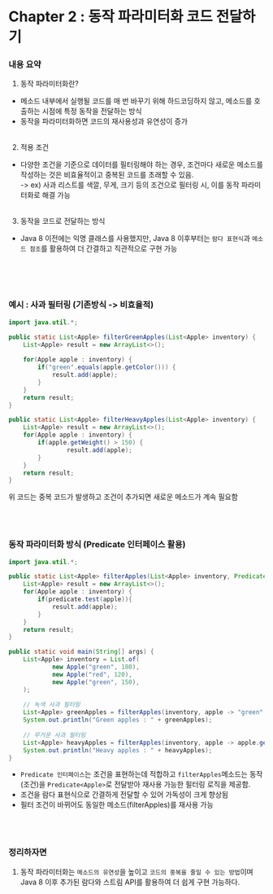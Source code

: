 # Chapter 2 : 동작 파라미터화 코드 전달하기

### 내용 요약 <br>
1. 동작 파라미터화란?
  - 메소드 내부에서 실행될 코드를 매 번 바꾸기 위해 하드코딩하지 않고, 메소드를 호출하는 시점에 특정 동작을 전달하는 방식
  - 동작을 파라미터화하면 코드의 재사용성과 유연성이 증가 <br><br>

2. 적용 조건
  - 다양한 조건을 기준으로 데이터를 필터링해야 하는 경우, 조건마다 새로운 메소드를 작성하는 것은 비효율적이고 중복된 코드를 초래할 수 있음. <br>
    -> ex) 사과 리스트를 색깔, 무게, 크기 등의 조건으로 필터링 시, 이를 동작 파라미터화로 해결 가능 <br><br>


3. 동작을 코드로 전달하는 방식
  - Java 8 이전에는 익명 클래스를 사용했지만, Java 8 이후부터는 `람다 표현식`과 `메소드 참조`를 활용하여 더 간결하고 직관적으로 구현 가능 <br><br>


<br><br>


### 예시 : 사과 필터링 (기존방식 -> 비효율적)
```java
import java.util.*;

public static List<Apple> filterGreenApples(List<Apple> inventory) {
    List<Apple> result = new ArrayList<>();
    
    for(Apple apple : inventory) {
        if("green".equals(apple.getColor())) {
            result.add(apple);
        }
    }
    return result;
}

public static List<Apple> filterHeavyApples(List<Apple> inventory) {
    List<Apple> result = new ArrayList<>();
    for(Apple apple : inventory) {
        if(apple.getWeight() > 150) {
                result.add(apple);
        }  
    }
    return result;
}
```
위 코드는 중복 코드가 발생하고 조건이 추가되면 새로운 메소드가 계속 필요함

<br><br>

### 동작 파라미터화 방식 (Predicate 인터페이스 활용)
```java
import java.util.*;

public static List<Apple> filterApples(List<Apple> inventory, Predicate<Apple> predicate) {
    List<Apple> result = new ArrayList<>();
    for(Apple apple : inventory) {
        if(predicate.test(apple)){
            result.add(apple);
        }
    }
    return result;
}

public static void main(String[] args) {
    List<Apple> inventory = List.of(
            new Apple("green", 180),
            new Apple("red", 120),
            new Apple("green", 150),
    );    
    
    // 녹색 사과 필터링
    List<Apple> greenApples = filterApples(inventory, apple -> "green".equals(apple.getColor()));
    System.out.println("Green apples : " + greenApples);
    
    // 무거운 사과 필터링
    List<Apple> heavyApples = filterApples(inventory, apple -> apple.getWeight() > 150);
    System.out.println("Heavy apples : " + heavyApples);
}
```
- `Predicate 인터페이스`는 조건을 표현하는데 적합하고 `filterApples`메소드는 동작(조건)을 `Predicate<Apple>`로 전달받아 재사용 가능한 필터링 로직을 제공함.
- 조건을 람다 표현식으로 간결하게 전달할 수 있어 가독성이 크게 향상됨
- 필터 조건이 바뀌어도 동일한 메소드(filterApples)를 재사용 가능


<br><br>


### 정리하자면
1. 동작 파라미터화는 `메소드의 유연성`을 높이고 `코드의 중복을 줄일 수 있는 방법`이며 Java 8 이후 추가된 람다와 스트림 API를 활용하여 더 쉽게 구현 가능하다.




